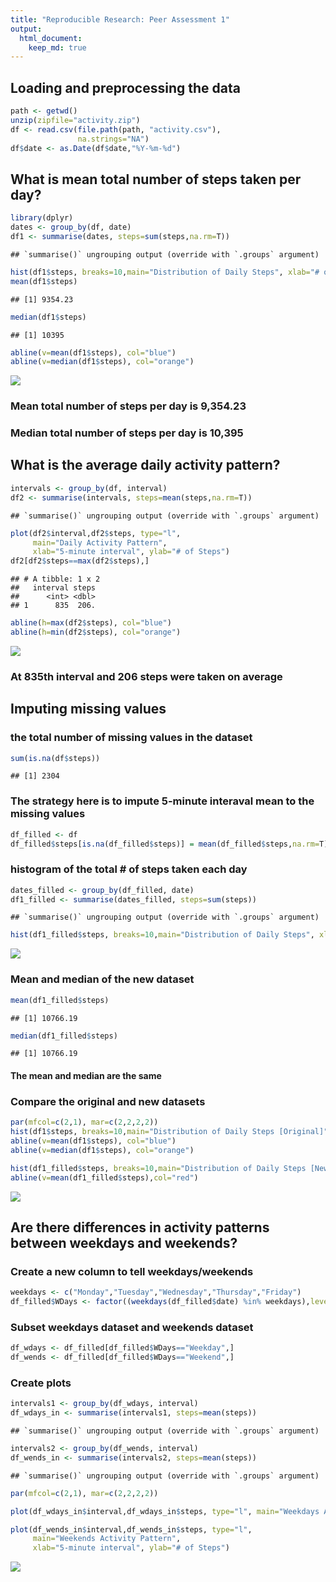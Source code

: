 ```yaml
---
title: "Reproducible Research: Peer Assessment 1"
output: 
  html_document:
    keep_md: true
---
```



## Loading and preprocessing the data

```r
path <- getwd()
unzip(zipfile="activity.zip")
df <- read.csv(file.path(path, "activity.csv"),
               na.strings="NA")
df$date <- as.Date(df$date,"%Y-%m-%d")
```

## What is mean total number of steps taken per day?

```r
library(dplyr)
dates <- group_by(df, date)
df1 <- summarise(dates, steps=sum(steps,na.rm=T))
```

```
## `summarise()` ungrouping output (override with `.groups` argument)
```

```r
hist(df1$steps, breaks=10,main="Distribution of Daily Steps", xlab="# of Steps")
mean(df1$steps)
```

```
## [1] 9354.23
```

```r
median(df1$steps)
```

```
## [1] 10395
```

```r
abline(v=mean(df1$steps), col="blue")
abline(v=median(df1$steps), col="orange")
```

![](PA1_template_files/figure-html/unnamed-chunk-2-1.png)<!-- -->

### Mean total number of steps per day is 9,354.23

### Median total number of steps per day is 10,395

## What is the average daily activity pattern?

```r
intervals <- group_by(df, interval)
df2 <- summarise(intervals, steps=mean(steps,na.rm=T))
```

```
## `summarise()` ungrouping output (override with `.groups` argument)
```

```r
plot(df2$interval,df2$steps, type="l",
     main="Daily Activity Pattern",
     xlab="5-minute interval", ylab="# of Steps")
df2[df2$steps==max(df2$steps),]
```

```
## # A tibble: 1 x 2
##   interval steps
##      <int> <dbl>
## 1      835  206.
```

```r
abline(h=max(df2$steps), col="blue")
abline(h=min(df2$steps), col="orange")
```

![](PA1_template_files/figure-html/unnamed-chunk-3-1.png)<!-- -->

### At 835th interval and 206 steps were taken on average 

## Imputing missing values

### the total number of missing values in the dataset

```r
sum(is.na(df$steps))
```

```
## [1] 2304
```

### The strategy here is to impute 5-minute interaval mean to the missing values

```r
df_filled <- df
df_filled$steps[is.na(df_filled$steps)] = mean(df_filled$steps,na.rm=T)
```

### histogram of the total # of steps taken each day

```r
dates_filled <- group_by(df_filled, date)
df1_filled <- summarise(dates_filled, steps=sum(steps))
```

```
## `summarise()` ungrouping output (override with `.groups` argument)
```

```r
hist(df1_filled$steps, breaks=10,main="Distribution of Daily Steps", xlab="# of Steps")
```

![](PA1_template_files/figure-html/unnamed-chunk-6-1.png)<!-- -->

### Mean and median of the new dataset

```r
mean(df1_filled$steps)
```

```
## [1] 10766.19
```

```r
median(df1_filled$steps)
```

```
## [1] 10766.19
```

#### The mean and median are the same

### Compare the original and new datasets

```r
par(mfcol=c(2,1), mar=c(2,2,2,2))
hist(df1$steps, breaks=10,main="Distribution of Daily Steps [Original]", xlab="# of Steps")
abline(v=mean(df1$steps), col="blue")
abline(v=median(df1$steps), col="orange")

hist(df1_filled$steps, breaks=10,main="Distribution of Daily Steps [New]", xlab="# of Steps")
abline(v=mean(df1_filled$steps),col="red")
```

![](PA1_template_files/figure-html/unnamed-chunk-8-1.png)<!-- -->

## Are there differences in activity patterns between weekdays and weekends?

### Create a new column to tell weekdays/weekends

```r
weekdays <- c("Monday","Tuesday","Wednesday","Thursday","Friday")
df_filled$WDays <- factor((weekdays(df_filled$date) %in% weekdays),levels=c(FALSE,TRUE),labels=c("Weekend","Weekday"))
```

### Subset weekdays dataset and weekends dataset

```r
df_wdays <- df_filled[df_filled$WDays=="Weekday",]
df_wends <- df_filled[df_filled$WDays=="Weekend",]
```

### Create plots

```r
intervals1 <- group_by(df_wdays, interval)
df_wdays_in <- summarise(intervals1, steps=mean(steps))
```

```
## `summarise()` ungrouping output (override with `.groups` argument)
```

```r
intervals2 <- group_by(df_wends, interval)
df_wends_in <- summarise(intervals2, steps=mean(steps))
```

```
## `summarise()` ungrouping output (override with `.groups` argument)
```

```r
par(mfcol=c(2,1), mar=c(2,2,2,2))

plot(df_wdays_in$interval,df_wdays_in$steps, type="l", main="Weekdays Activity Pattern",  xlab="5-minute interval", ylab="# of Steps")

plot(df_wends_in$interval,df_wends_in$steps, type="l",
     main="Weekends Activity Pattern",
     xlab="5-minute interval", ylab="# of Steps")
```

![](PA1_template_files/figure-html/unnamed-chunk-11-1.png)<!-- -->


